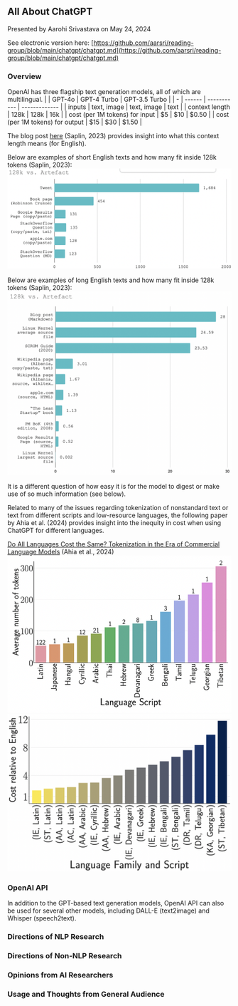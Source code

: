 ## All About ChatGPT

Presented by Aarohi Srivastava on May 24, 2024

See electronic version here: [https://github.com/aarsri/reading-group/blob/main/chatgpt/chatgpt.md](https://github.com/aarsri/reading-group/blob/main/chatgpt/chatgpt.md)

### Overview

OpenAI has three flagship text generation models, all of which are multilingual.
| | GPT-4o | GPT-4 Turbo | GPT-3.5 Turbo |
| - | ------ | ----------- | ------------- |
| inputs | text, image | text, image | text |
| context length | 128k | 128k | 16k |
| cost (per 1M tokens) for input | $5 | $10 | $0.50 |
| cost (per 1M tokens) for output | $15 | $30 | $1.50 |

The blog post [here](https://dev.to/maximsaplin/gpt-4-128k-context-it-is-not-big-enough-1h02) (Saplin, 2023) provides insight into what this context length means (for English).

Below are examples of short English texts and how many fit inside 128k tokens (Saplin, 2023):
![](smaller.png)

Below are examples of long English texts and how many fit inside 128k tokens (Saplin, 2023):
![](larger.png)

It is a different question of how easy it is for the model to digest or make use of so much information (see below).

Related to many of the issues regarding tokenization of nonstandard text or text from different scripts and low-resource languages, the following paper by Ahia et al. (2024) provides insight into the inequity in cost when using ChatGPT for different languages. 

[Do All Languages Cost the Same? Tokenization in the Era of Commercial Language Models](https://arxiv.org/pdf/2305.13707) (Ahia et al., 2024)
![](numberoftokens.png)
![](costratio.png)

### OpenAI API
In addition to the GPT-based text generation models, OpenAI API can also be used for several other models, including DALL-E (text2image) and Whisper (speech2text).

### Directions of NLP Research


### Directions of Non-NLP Research


### Opinions from AI Researchers


### Usage and Thoughts from General Audience


